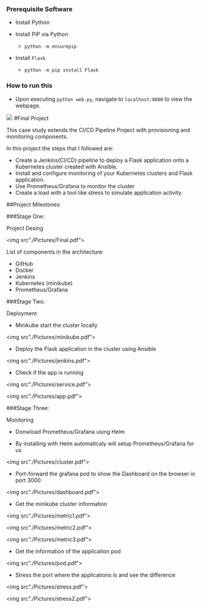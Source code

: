 
### Prerequisite Software
* Install Python
* Install PiP via Python
    * `python -m ensurepip`

* Install `Flask`
    * `python -m pip install Flask`



### How to run this
* Upon executing `python web.py`, navigate to `localhost:8080` to view the webpage.

<img src="./VIEWME.gif">
#Final Project

This case study extends the CI/CD Pipeline Project with provisioning and monitoring components. 

In this project the steps that I followed are:
 
* Create a Jenkins(CI/CD) pipeline to deploy a Flask application onto a Kubernetes cluster created with Ansible.
* Install and configure monitoring of your Kubernetes clusters and Flask application.
* Use Prometheus/Grafana to monitor the cluster  
* Create a load with a tool like stress to simulate application activity. 

##Project Milestones

###Stage One: 

Project Desing

<img src"./Pictures/Final.pdf">

List of components in the architecture:

* GitHub
* Docker
* Jenkins
* Kubernetes (minikube)
* Prometheus/Grafana

###Stage Two:

Deployment

* Minikube start the cluster locally

<img src"./Pictures/minikube.pdf">

* Deploy the Flask application in the cluster using Ansible

<img src"./Pictures/jenkins.pdf">

* Check if the app is running

<img src"./Pictures/service.pdf">

<img src"./Pictures/app.pdf">

###Stage Three:

Monitoring

* Donwload Prometheus/Grafana using Helm

* By installing with Helm automaticaly will setup Prometheus/Grafana for us

<img src"./Pictures/cluster.pdf">

* Port-forward the grafana pod to show the Dashboard on the browser in port 3000

<img src"./Pictures/dashboard.pdf">

* Get the minikube cluster information

<img src"./Pictures/metric1.pdf">

<img src"./Pictures/metric2.pdf">

<img src"./Pictures/metric3.pdf">

* Get the information of the application pod

<img src"./Pictures/pod.pdf">

* Stress the port where the applications is and see the difference

<img src"./Pictures/stress.pdf">

<img src"./Pictures/stress2.pdf">
